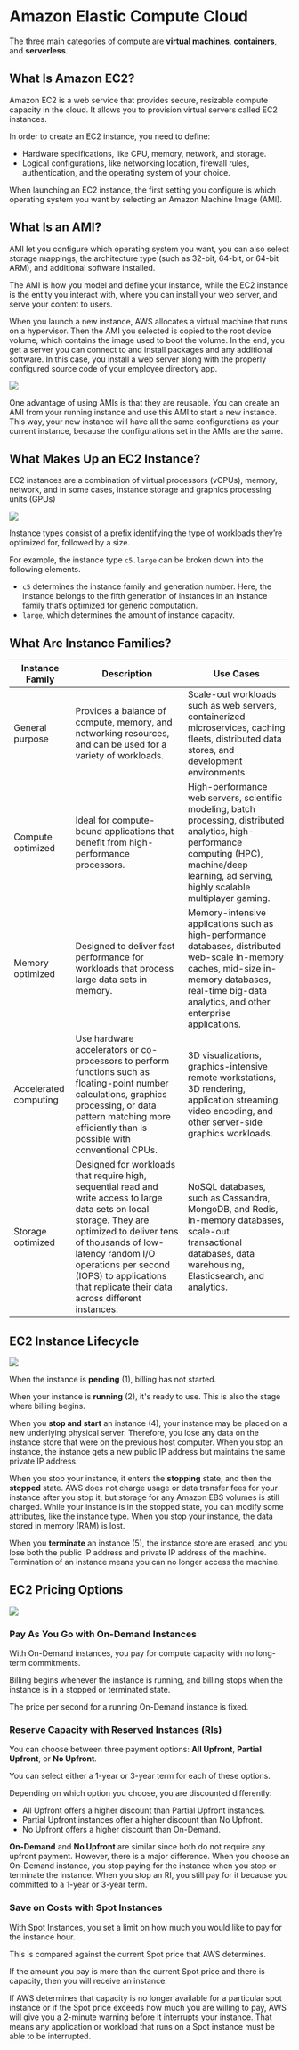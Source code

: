# Amazon Elastic Compute Cloud

The three main categories of compute are **virtual machines**, **containers**, and **serverless**. 

## What Is Amazon EC2?

Amazon EC2 is a web service that provides secure, resizable compute capacity in the cloud. It allows you to provision virtual servers called EC2 instances.

In order to create an EC2 instance, you need to define:

- Hardware specifications, like CPU, memory, network, and storage.
- Logical configurations, like networking location, firewall rules, authentication, and the operating system of your choice.

When launching an EC2 instance, the first setting you configure is which operating system you want by selecting an Amazon Machine Image (AMI).

## What Is an AMI?

AMI let you configure which operating system you want, you can also select storage mappings, the architecture type (such as 32-bit, 64-bit, or 64-bit ARM), and additional software installed.

The AMI is how you model and define your instance, while the EC2 instance is the entity you interact with, where you can install your web server, and serve your content to users.

When you launch a new instance, AWS allocates a virtual machine that runs on a hypervisor. Then the AMI you selected is copied to the root device volume, which contains the image used to boot the volume. In the end, you get a server you can connect to and install packages and any additional software. In this case, you install a web server along with the properly configured source code of your employee directory app.

![](https://d3c33hcgiwev3.cloudfront.net/imageAssetProxy.v1/uKHYVtl7R0Sh2FbZe6dESw_e92f04dcceed4d23862545b3ccc4f759_f5b8552a9bc44aebb2f2c3c3a54948cd_b-61-b-3-ee-6-29-e-3-4-edd-8-f-81-3-a-1-aa-8919-c-21.png?expiry=1662336000000&hmac=xMNq6o4ha7ekQjtRjQRIsdQy_feK1T2e3IVHxOO4sMg)

One advantage of using AMIs is that they are reusable. You can create an AMI from your running instance and use this AMI to start a new instance. This way, your new instance will have all the same configurations as your current instance, because the configurations set in the AMIs are the same.

## What Makes Up an EC2 Instance?

EC2 instances are a combination of virtual processors (vCPUs), memory, network, and in some cases, instance storage and graphics processing units (GPUs)

![](https://d3c33hcgiwev3.cloudfront.net/imageAssetProxy.v1/XcYIwNOlTlqGCMDTpR5aZg_98c7357638de4ad0bac00230536a94ba_image-14-.png?expiry=1662336000000&hmac=eVsc6Gvh_rWnBf6h_CWhllvxHDyXGeohmELcxerB_3s)

Instance types consist of a prefix identifying the type of workloads they’re optimized for, followed by a size.

For example, the instance type `c5.large` can be broken down into the following elements.

- `c5` determines the instance family and generation number. Here, the instance belongs to the fifth generation of instances in an instance family that’s optimized for generic computation.
- `large`, which determines the amount of instance capacity.


## What Are Instance Families?

| Instance Family | Description | Use Cases |
|---|---|---|
| General purpose | Provides a balance of compute, memory, and networking resources, and can be used for a variety of workloads. | Scale-out workloads such as web servers, containerized microservices, caching fleets, distributed data stores, and development environments. |
| Compute optimized | Ideal for compute-bound applications that benefit from high-performance processors. | High-performance web servers, scientific modeling, batch processing, distributed analytics, high-performance computing (HPC), machine/deep learning, ad serving, highly scalable multiplayer gaming. |
| Memory optimized | Designed to deliver fast performance for workloads that process large data sets in memory. | Memory-intensive applications such as high-performance databases, distributed web-scale in-memory caches, mid-size in-memory databases, real-time big-data analytics, and other enterprise applications. |
| Accelerated computing | Use hardware accelerators or co-processors to perform functions such as floating-point number calculations, graphics processing, or data pattern matching more efficiently than is possible with conventional CPUs. | 3D visualizations, graphics-intensive remote workstations, 3D rendering, application streaming, video encoding, and other server-side graphics workloads. |
| Storage optimized | Designed for workloads that require high, sequential read and write access to large data sets on local storage. They are optimized to deliver tens of thousands of low-latency random I/O operations per second (IOPS) to applications that replicate their data across different instances. | NoSQL databases, such as Cassandra, MongoDB, and Redis, in-memory databases, scale-out transactional databases, data warehousing, Elasticsearch, and analytics. |

## EC2 Instance Lifecycle

![](https://d3c33hcgiwev3.cloudfront.net/imageAssetProxy.v1/vgBOJqw6TMyATiasOizM8g_8d882217f0044106a24b7d6c69549207_image-11-.png?expiry=1662336000000&hmac=vmqT_M1sZK0NsXY0MoiWx0aJhefFX_1mmmQV6KN6oAs)

When the instance is **pending** (1), billing has not started.

When your instance is **running** (2), it's ready to use. This is also the stage where billing begins.

When you **stop and start** an instance (4), your instance may be placed on a new underlying physical server. Therefore, you lose any data on the instance store that were on the previous host computer. When you stop an instance, the instance gets a new public IP address but maintains the same private IP address.

When you stop your instance, it enters the **stopping** state, and then the **stopped** state. AWS does not charge usage or data transfer fees for your instance after you stop it, but storage for any Amazon EBS volumes is still charged. While your instance is in the stopped state, you can modify some attributes, like the instance type. When you stop your instance, the data stored in memory (RAM) is lost.

When you **terminate** an instance (5), the instance store are erased, and you lose both the public IP address and private IP address of the machine. Termination of an instance means you can no longer access the machine.

## EC2 Pricing Options

![](https://d3c33hcgiwev3.cloudfront.net/imageAssetProxy.v1/ssN6XuNeT-2Del7jXl_trA_794ed3cf57164cc4898fa09c7bb9d603_image-10-.png?expiry=1662336000000&hmac=GqEI4srHHWV9L-1GNpHcOX-PaNsb3poOvTmULzMXiOc)

### Pay As You Go with On-Demand Instances

With On-Demand instances, you pay for compute capacity with no long-term commitments.

Billing begins whenever the instance is running, and billing stops when the instance is in a stopped or terminated state. 

The price per second for a running On-Demand instance is fixed.

### Reserve Capacity with Reserved Instances (RIs)

You can choose between three payment options: **All Upfront**, **Partial Upfront**, or **No Upfront**.

You can select either a 1-year or 3-year term for each of these options. 

Depending on which option you choose, you are discounted differently:

- All Upfront offers a higher discount than Partial Upfront instances.
- Partial Upfront instances offer a higher discount than No Upfront.
- No Upfront offers a higher discount than On-Demand.

**On-Demand** and **No Upfront** are similar since both do not require any upfront payment. However, there is a major difference. When you choose an On-Demand instance, you stop paying for the instance when you stop or terminate the instance. When you stop an RI, you still pay for it because you committed to a 1-year or 3-year term.


### Save on Costs with Spot Instances

With Spot Instances, you set a limit on how much you would like to pay for the instance hour.

This is compared against the current Spot price that AWS determines. 

If the amount you pay is more than the current Spot price and there is capacity, then you will receive an instance.

If AWS determines that capacity is no longer available for a particular spot instance or if the Spot price exceeds how much you are willing to pay, AWS will give you a 2-minute warning before it interrupts your instance. That means any application or workload that runs on a Spot instance must be able to be interrupted.